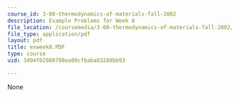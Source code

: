 ```yaml
---
course_id: 3-00-thermodynamics-of-materials-fall-2002
description: Example Problems for Week 8
file_location: /coursemedia/3-00-thermodynamics-of-materials-fall-2002/3d94f02980798ea09cf6aba83288bb93_exweek8.PDF
file_type: application/pdf
layout: pdf
title: exweek8.PDF
type: course
uid: 3d94f02980798ea09cf6aba83288bb93

---
```

None
